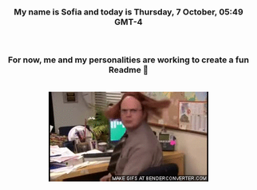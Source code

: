


<div align="center">
<h3 >My name is Sofia and today is Thursday, 7 October, 05:49 GMT-4</h3><br>
<h3 >For now, me and my personalities are working to create a fun Readme 👋
</h3><br>
<img src='img/dwight.gif' alt='working...'/>
</div>
